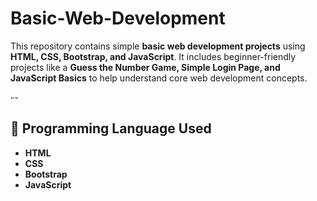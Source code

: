 # Basic-Web-Development

This repository contains simple **basic web development projects** using **HTML, CSS, Bootstrap, and JavaScript**. It includes beginner-friendly projects like a **Guess the Number Game, Simple Login Page, and JavaScript Basics** to help understand core web development concepts.

--
## 🚀 Programming Language Used
- **HTML**
- **CSS**
- **Bootstrap**
- **JavaScript**
